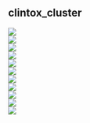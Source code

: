 ## clintox_cluster
<img src="../preprocessed_clintox_cluster/clintox_cluster_cluster_0.1_maccs_ROC AUC.png" /><br/>
<img src="../preprocessed_clintox_cluster/clintox_cluster_cluster_0.1_rdkit_ROC AUC.png" /><br/>
<img src="../preprocessed_clintox_cluster/clintox_cluster_cluster_0.1_mordred_ROC AUC.png" /><br/>
<img src="../preprocessed_clintox_cluster/clintox_cluster_cluster_0.1_morgan_ROC AUC.png" /><br/>
<img src="../preprocessed_clintox_cluster/clintox_cluster_cluster_0.1_rdkit,maccs_ROC AUC.png" /><br/>
<img src="../preprocessed_clintox_cluster/clintox_cluster_cluster_0.1_rdkit,mordred_ROC AUC.png" /><br/>
<img src="../preprocessed_clintox_cluster/clintox_cluster_cluster_0.1_morgan,maccs_ROC AUC.png" /><br/>
<img src="../preprocessed_clintox_cluster/clintox_cluster_cluster_0.1_morgan,mordred_ROC AUC.png" /><br/>
<img src="../preprocessed_clintox_cluster/clintox_cluster_cluster_0.1_rdkit,morgan_ROC AUC.png" /><br/>
<img src="../preprocessed_clintox_cluster/clintox_cluster_cluster_0.1_mordred,maccs_ROC AUC.png" /><br/>
<img src="../preprocessed_clintox_cluster/clintox_cluster_cluster_0.1_rdkit,morgan,mordred,maccs_ROC AUC.png" /><br/>
